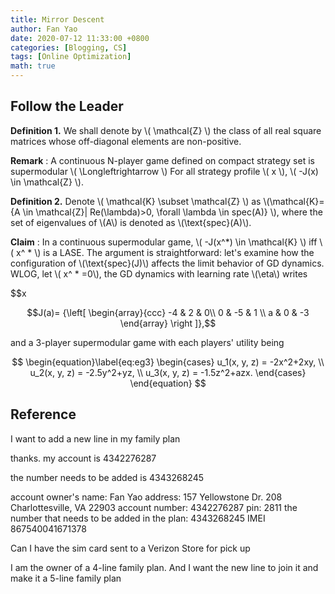 ```yaml
---
title: Mirror Descent
author: Fan Yao
date: 2020-07-12 11:33:00 +0800
categories: [Blogging, CS]
tags: [Online Optimization]
math: true
---
```


## Follow the Leader

**Definition 1.** We shall denote by \\(  \mathcal{Z} \\) the class of all real square matrices whose off-diagonal elements are non-positive.

**Remark** : A continuous N-player game defined on compact strategy set is supermodular \\( \Longleftrightarrow  \\) For all strategy profile \\( x \\), \\( -J(x) \in \mathcal{Z} \\).

**Definition 2.** Denote \\(  \mathcal{K} \subset \mathcal{Z} \\) as \\(\mathcal{K}=\{A \in \mathcal{Z}| Re(\lambda)>0, \forall \lambda \in spec(A)\} \\), where the set of eigenvalues of \\(A\\) is denoted as \\(\text{spec}(A)\\). 

**Claim** : In a continuous supermodular game, \\( -J(x^*) \in \mathcal{K} \\) iff \\( x^ * \\) is a LASE. The argument is straightforward: let's examine how the configuration of \\(\text{spec}(J)\\) affects the limit behavior of GD dynamics. WLOG, let \\( x^ * =0\\), the GD dynamics with learning rate \\(\eta\\) writes

$$x

$$J(a)=
{\left[ \begin{array}{ccc}
-4  & 2  & 0\\
0  &  -5 &  1 \\
a &  0  &  -3
\end{array} 
\right ]},$$

and a 3-player supermodular game with each players' utility being

$$
\begin{equation}\label{eq:eg3}
    \begin{cases}
     u_1(x, y, z) = -2x^2+2xy, \\
     u_2(x, y, z) = -2.5y^2+yz, \\
     u_3(x, y, z) = -1.5z^2+azx.
    \end{cases}
\end{equation}
$$

## Reference

[^CzechMath]: [**Miroslav Fiedler and Vlastimil Ptak. On matrices with non-positive off-diagonal elements and positiveprincipal minors.Czechoslovak Mathematical Journal**](https://dml.cz/bitstream/handle/10338.dmlcz/100526/CzechMathJ_12-1962-3_6.pdf)

I want to add a new line in my family plan

thanks. my account is 4342276287

the number needs to be added is 4343268245

account owner's name: Fan Yao
address: 157 Yellowstone Dr. 208 Charlottesville, VA 22903
account number: 4342276287
pin: 2811
the number that needs to be added in the plan: 4343268245
IMEI 867540041671378

Can I have the sim card sent to a Verizon Store for pick up

I am the owner of a 4-line family plan. And I want the new line to join it and make it a 5-line family plan


